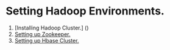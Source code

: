 # Setting Hadoop Environments.

1. [Installing Hadoop Cluster.] ()
2. [Setting up Zookeeper.]()
3. [Setting up Hbase Cluster.]()

